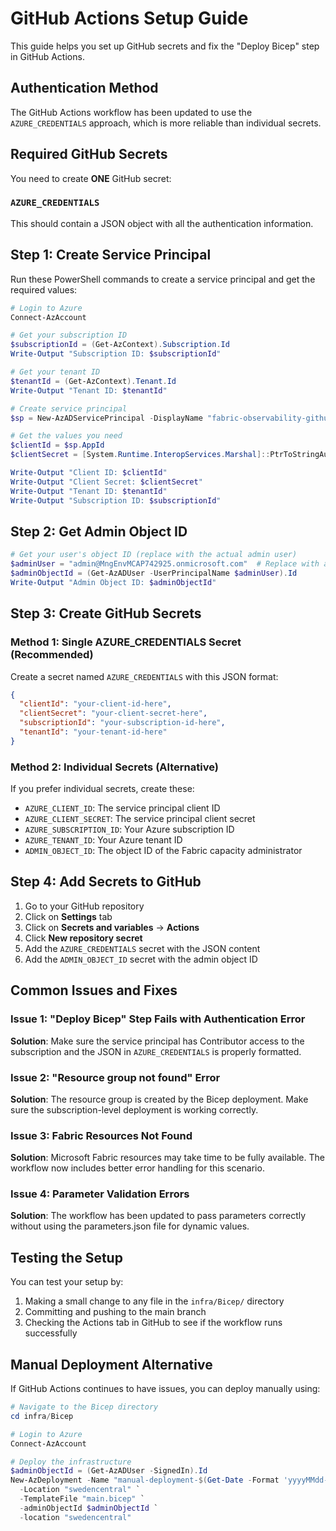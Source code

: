 # GitHub Actions Setup Guide

This guide helps you set up GitHub secrets and fix the "Deploy Bicep" step in GitHub Actions.

## Authentication Method

The GitHub Actions workflow has been updated to use the `AZURE_CREDENTIALS` approach, which is more reliable than individual secrets.

## Required GitHub Secrets

You need to create **ONE** GitHub secret:

### `AZURE_CREDENTIALS`
This should contain a JSON object with all the authentication information.

## Step 1: Create Service Principal

Run these PowerShell commands to create a service principal and get the required values:

```powershell
# Login to Azure
Connect-AzAccount

# Get your subscription ID
$subscriptionId = (Get-AzContext).Subscription.Id
Write-Output "Subscription ID: $subscriptionId"

# Get your tenant ID
$tenantId = (Get-AzContext).Tenant.Id
Write-Output "Tenant ID: $tenantId"

# Create service principal
$sp = New-AzADServicePrincipal -DisplayName "fabric-observability-github" -Role "Contributor" -Scope "/subscriptions/$subscriptionId"

# Get the values you need
$clientId = $sp.AppId
$clientSecret = [System.Runtime.InteropServices.Marshal]::PtrToStringAuto([System.Runtime.InteropServices.Marshal]::SecureStringToBSTR($sp.PasswordCredentials.SecretText))

Write-Output "Client ID: $clientId"
Write-Output "Client Secret: $clientSecret"
Write-Output "Tenant ID: $tenantId"
Write-Output "Subscription ID: $subscriptionId"
```

## Step 2: Get Admin Object ID

```powershell
# Get your user's object ID (replace with the actual admin user)
$adminUser = "admin@MngEnvMCAP742925.onmicrosoft.com"  # Replace with actual admin email
$adminObjectId = (Get-AzADUser -UserPrincipalName $adminUser).Id
Write-Output "Admin Object ID: $adminObjectId"
```

## Step 3: Create GitHub Secrets

### Method 1: Single AZURE_CREDENTIALS Secret (Recommended)

Create a secret named `AZURE_CREDENTIALS` with this JSON format:

```json
{
  "clientId": "your-client-id-here",
  "clientSecret": "your-client-secret-here",
  "subscriptionId": "your-subscription-id-here",
  "tenantId": "your-tenant-id-here"
}
```

### Method 2: Individual Secrets (Alternative)

If you prefer individual secrets, create these:

- `AZURE_CLIENT_ID`: The service principal client ID
- `AZURE_CLIENT_SECRET`: The service principal client secret
- `AZURE_SUBSCRIPTION_ID`: Your Azure subscription ID
- `AZURE_TENANT_ID`: Your Azure tenant ID
- `ADMIN_OBJECT_ID`: The object ID of the Fabric capacity administrator

## Step 4: Add Secrets to GitHub

1. Go to your GitHub repository
2. Click on **Settings** tab
3. Click on **Secrets and variables** → **Actions**
4. Click **New repository secret**
5. Add the `AZURE_CREDENTIALS` secret with the JSON content
6. Add the `ADMIN_OBJECT_ID` secret with the admin object ID

## Common Issues and Fixes

### Issue 1: "Deploy Bicep" Step Fails with Authentication Error

**Solution**: Make sure the service principal has Contributor access to the subscription and the JSON in `AZURE_CREDENTIALS` is properly formatted.

### Issue 2: "Resource group not found" Error

**Solution**: The resource group is created by the Bicep deployment. Make sure the subscription-level deployment is working correctly.

### Issue 3: Fabric Resources Not Found

**Solution**: Microsoft Fabric resources may take time to be fully available. The workflow now includes better error handling for this scenario.

### Issue 4: Parameter Validation Errors

**Solution**: The workflow has been updated to pass parameters correctly without using the parameters.json file for dynamic values.

## Testing the Setup

You can test your setup by:

1. Making a small change to any file in the `infra/Bicep/` directory
2. Committing and pushing to the main branch
3. Checking the Actions tab in GitHub to see if the workflow runs successfully

## Manual Deployment Alternative

If GitHub Actions continues to have issues, you can deploy manually using:

```powershell
# Navigate to the Bicep directory
cd infra/Bicep

# Login to Azure
Connect-AzAccount

# Deploy the infrastructure
$adminObjectId = (Get-AzADUser -SignedIn).Id
New-AzDeployment -Name "manual-deployment-$(Get-Date -Format 'yyyyMMdd-HHmmss')" `
  -Location "swedencentral" `
  -TemplateFile "main.bicep" `
  -adminObjectId $adminObjectId `
  -location "swedencentral"
```
